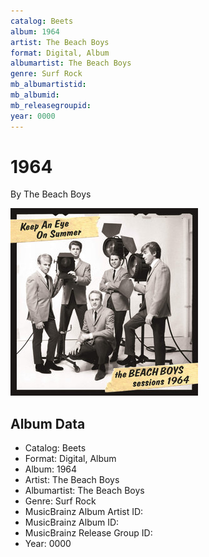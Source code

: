 ```yaml
---
catalog: Beets
album: 1964
artist: The Beach Boys
format: Digital, Album
albumartist: The Beach Boys
genre: Surf Rock
mb_albumartistid: 
mb_albumid: 
mb_releasegroupid: 
year: 0000
---
```


# 1964

By The Beach Boys

![](../../assets/beetscovers/The_Beach_Boys-1964.jpg)

## Album Data

- Catalog: Beets
- Format: Digital, Album
- Album: 1964
- Artist: The Beach Boys
- Albumartist: The Beach Boys
- Genre: Surf Rock
- MusicBrainz Album Artist ID: 
- MusicBrainz Album ID: 
- MusicBrainz Release Group ID: 
- Year: 0000

